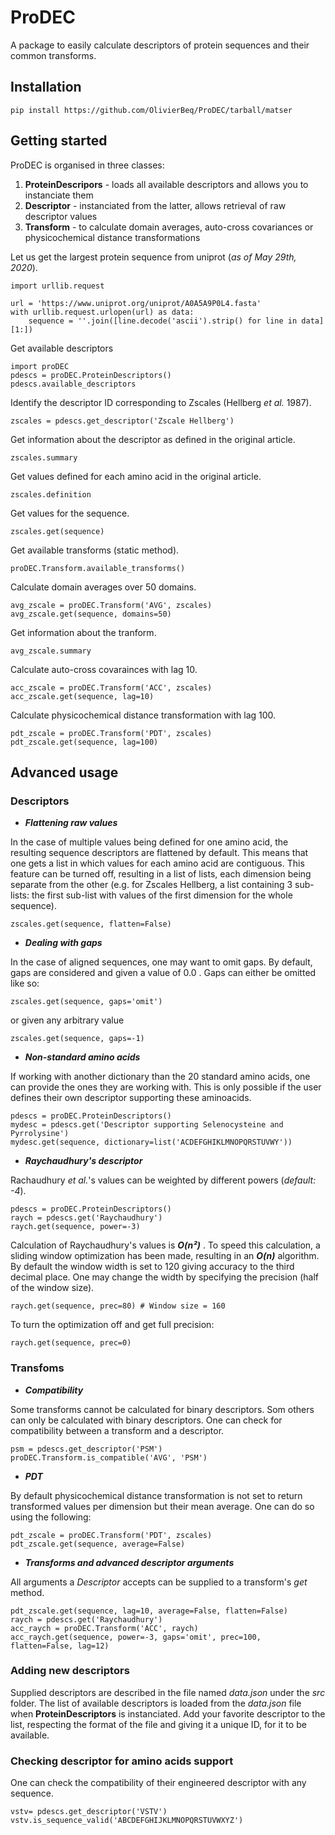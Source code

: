 # ProDEC

A package to easily calculate descriptors of protein sequences and their common transforms.

## Installation

    pip install https://github.com/OlivierBeq/ProDEC/tarball/matser

## Getting started

ProDEC is organised in three classes:
 1. **ProteinDescripors** - loads all available descriptors and allows you to instanciate them
 2. **Descriptor** - instanciated from the latter, allows retrieval of raw descriptor values
 3. **Transform** - to calculate domain averages, auto-cross covariances or physicochemical distance transformations

Let us get the largest protein sequence from uniprot (*as of May 29th, 2020*).

    import urllib.request
    
    url = 'https://www.uniprot.org/uniprot/A0A5A9P0L4.fasta'
    with urllib.request.urlopen(url) as data:
	    sequence = ''.join([line.decode('ascii').strip() for line in data][1:])
Get available descriptors

    import proDEC
    pdescs = proDEC.ProteinDescriptors()
    pdescs.available_descriptors
Identify the descriptor ID corresponding to Zscales (Hellberg *et al.* 1987). 
    
    zscales = pdescs.get_descriptor('Zscale Hellberg')
Get information about the descriptor as defined in the original article.

    zscales.summary
Get values defined for each amino acid in the original article.

    zscales.definition
Get values for the sequence.

    zscales.get(sequence)
Get available transforms (static method).

    proDEC.Transform.available_transforms()
Calculate domain averages over 50 domains.

    avg_zscale = proDEC.Transform('AVG', zscales)
    avg_zscale.get(sequence, domains=50)
Get information about the tranform.

    avg_zscale.summary
Calculate auto-cross covarainces with lag 10.

    acc_zscale = proDEC.Transform('ACC', zscales)
    acc_zscale.get(sequence, lag=10)
Calculate physicochemical distance transformation with lag 100.

    pdt_zscale = proDEC.Transform('PDT', zscales)
    pdt_zscale.get(sequence, lag=100)

## Advanced usage
### Descriptors

 - ***Flattening raw values***

In the case of multiple values being defined for one amino acid, the resulting sequence descriptors are flattened by default. This means that one gets a list in which values for each amino acid are contiguous.
This feature can be turned off, resulting in a list of lists, each dimension being separate from the other (e.g. for Zscales Hellberg, a list containing 3 sub-lists: the first sub-list with values of the first dimension for the whole sequence). 

    zscales.get(sequence, flatten=False)

 - ***Dealing with gaps***

In the case of aligned sequences, one may want to omit gaps. By default, gaps are considered and given a value of  0.0 . Gaps can either be omitted like so:

    zscales.get(sequence, gaps='omit')
or given any arbitrary value

    zscales.get(sequence, gaps=-1)

 - ***Non-standard amino acids***

If working with another dictionary than the 20 standard amino acids, one can provide the ones they are working with. This is only possible if the user defines their own descriptor supporting these aminoacids.

    pdescs = proDEC.ProteinDescriptors()
    mydesc = pdescs.get('Descriptor supporting Selenocysteine and Pyrrolysine')
    mydesc.get(sequence, dictionary=list('ACDEFGHIKLMNOPQRSTUVWY'))
 

 - ***Raychaudhury's descriptor***

Rachaudhury  *et al.*'s values can be weighted by different powers (*default: -4*).

    pdescs = proDEC.ProteinDescriptors()
    raych = pdescs.get('Raychaudhury')
    raych.get(sequence, power=-3)

Calculation of Raychaudhury's values is ***O(n²)*** . To speed this calculation, a sliding window optimization has been made, resulting in an  ***O(n)*** algorithm. By default the window width is set to 120 giving accuracy to the third decimal place. One may change the width by specifying the precision (half of the window size).

    raych.get(sequence, prec=80) # Window size = 160
To turn the optimization off and get full precision:

    raych.get(sequence, prec=0)

### Transfoms

 - ***Compatibility***

Some transforms cannot be calculated for binary descriptors. Som others can only be calculated with binary descriptors. One can check for compatibility between a transform and a descriptor.

    psm = pdescs.get_descriptor('PSM')
    proDEC.Transform.is_compatible('AVG', 'PSM')

 - ***PDT***

By default physicochemical distance transformation is not set to return transformed values per dimension but their mean average. One can do so using the following:

    pdt_zscale = proDEC.Transform('PDT', zscales)
    pdt_zscale.get(sequence, average=False)

 - ***Transforms and advanced descriptor arguments***

All arguments a *Descriptor* accepts can be supplied to a transform's *get* method.

    pdt_zscale.get(sequence, lag=10, average=False, flatten=False)
    raych = pdescs.get('Raychaudhury')
    acc_raych = proDEC.Transform('ACC', raych)
    acc_raych.get(sequence, power=-3, gaps='omit', prec=100, flatten=False, lag=12)

### Adding new descriptors
Supplied descriptors are described in the file named *data.json* under the *src* folder.
The list of available descriptors is loaded from the *data.json* file when **ProteinDescriptors** is instanciated.
Add your favorite descriptor to the list, respecting the format of the file and giving it a unique ID, for it to be available.

### Checking descriptor for amino acids support
One can check the compatibility of their engineered descriptor with any sequence.

    vstv= pdescs.get_descriptor('VSTV')
    vstv.is_sequence_valid('ABCDEFGHIJKLMNOPQRSTUVWXYZ')
